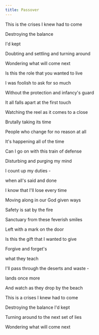 ```yaml
---
title: Passover
---
```


This is the crises I knew had to come

Destroying the balance

I'd kept

Doubting and settling and turning around

Wondering what will come next



Is this the role that you wanted to live

I was foolish to ask for so much

Without the protection and infancy's guard

It all falls apart at the first touch



Watching the reel as it comes to a close

Brutally taking its time

People who change for no reason at all

It's happening all of the time



Can I go on with this train of defense

Disturbing and purging my mind

I count up my duties -

when all's said and done

I know that I'll lose every time



Moving along in our God given ways

Safety is sat by the fire

Sanctuary from these feverish smiles

Left with a mark on the door



Is this the gift that I wanted to give

Forgive and forget's

what they teach

I'll pass through the deserts and waste -

lands once more

And watch as they drop by the beach



This is a crises I knew had to come

Destroying the balance I'd kept

Turning around to the next set of lies

Wondering what will come next



